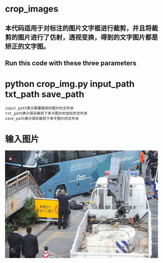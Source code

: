crop_images
=====
本代码适用于对标注的图片文字框进行裁剪，并且将裁剪的图片进行了仿射，透视变换，得到的文字图片都是矫正的文字图。
--------
Run this code with these three parameters
-------

# python crop_img.py input_path txt_path save_path<br>
    input_path表示需要裁剪的图片的文件夹
    txt_path表示保存裁剪下来子图片的坐标的文件夹
    save_path表示保存裁剪下来子图片的文件夹
# 输入图片
![](https://github.com/zcswdt/crop_images/raw/master/input_path/tr_img_03001.jpg)
